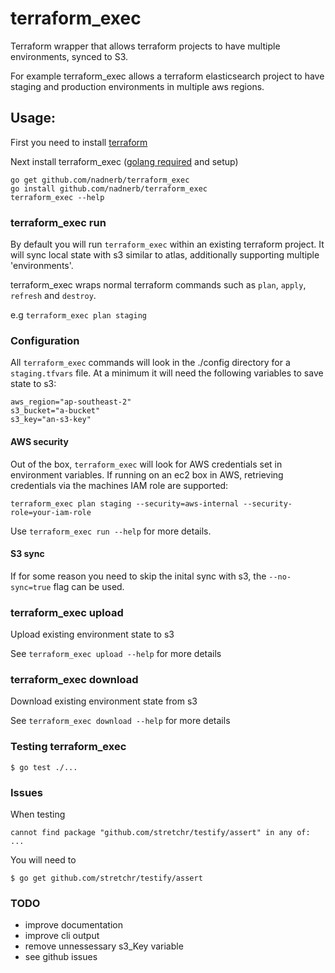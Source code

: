 terraform_exec
=============

Terraform wrapper that allows terraform projects to have multiple environments, synced to S3.

For example terraform_exec allows a terraform elasticsearch project to have staging and production environments in multiple aws regions.

## Usage:

First you need to install [terraform](https://terraform.io)

Next install terraform_exec ([golang required](https://golang.org/) and setup)

```
go get github.com/nadnerb/terraform_exec
go install github.com/nadnerb/terraform_exec
terraform_exec --help
```

### terraform_exec run

By default you will run `terraform_exec` within an existing terraform project. It will sync local state with s3 similar to atlas, additionally supporting
multiple 'environments'.

terraform_exec wraps normal terraform commands such as `plan`, `apply`, `refresh` and `destroy`.

e.g `terraform_exec plan staging`

### Configuration

All `terraform_exec` commands will look in the ./config directory for a `staging.tfvars` file. At a minimum it will need the following variables to
save state to s3:

```
aws_region="ap-southeast-2"
s3_bucket="a-bucket"
s3_key="an-s3-key"
```

#### AWS security

Out of the box, `terraform_exec` will look for AWS credentials set in environment variables. If running on an ec2 box in AWS, retrieving credentials
via the machines IAM role are supported:

```
terraform_exec plan staging --security=aws-internal --security-role=your-iam-role
```

Use `terraform_exec run --help` for more details.

#### S3 sync

If for some reason you need to skip the inital sync with s3, the `--no-sync=true` flag can be used.

### terraform_exec upload

Upload existing environment state to s3

See `terraform_exec upload --help` for more details

### terraform_exec download

Download existing environment state from s3

See `terraform_exec download --help` for more details

### Testing terraform_exec

```shell
$ go test ./...
```

### Issues

When testing

`cannot find package "github.com/stretchr/testify/assert" in any of: ...`

You will need to

```shell
$ go get github.com/stretchr/testify/assert
```

### TODO

* improve documentation
* improve cli output
* remove unnessessary s3_Key variable
* see github issues
